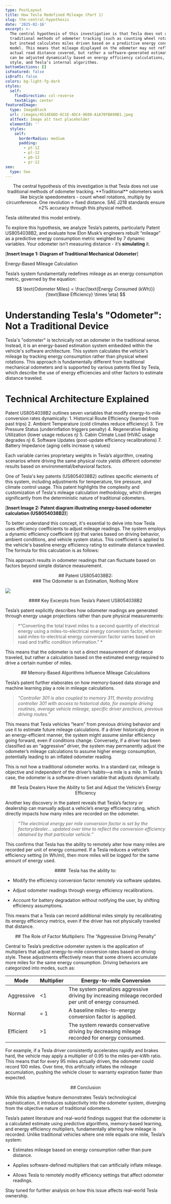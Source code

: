 ```yaml
---
type: PostLayout
title: How Tesla Redefined Mileage (Part 1)
slug: the-central-hypothesis
date: '2025-02-16'
excerpt: >-
  The central hypothesis of this investigation is that Tesla does not use
  traditional methods of odometer tracking (such as counting wheel rotations)
  but instead calculates miles driven based on a predictive energy consumption
  model. This means that mileage displayed on the odometer may not reflect the
  actual road distance covered, but rather a software-generated estimation that
  can be adjusted dynamically based on energy efficiency calculations, driving
  style, and Tesla’s internal algorithms.
bottomSections: []
isFeatured: false
isDraft: false
colors: bg-light-fg-dark
styles:
  self:
    flexDirection: col-reverse
    textAlign: center
featuredImage:
  type: ImageBlock
  url: /images/4514E66D-6C1E-4DC4-9680-A1A70FBA90B1.jpeg
  altText: Image alt text placeholder
  elementId: ''
  styles:
    self:
      borderRadius: medium
      padding:
        - pt-12
        - pl-12
        - pb-12
        - pr-12
seo:
  type: Seo
---
```

<div style="text-align: center">The central hypothesis of this investigation is that Tesla does not use traditional methods of odometer tracking. **Traditional** odometers work like bicycle speedometers - count wheel rotations, multiply by circumference. One revolution = fixed distance. SAE J218 standards ensure ±2% accuracy through this physical method.</div>

Tesla obliterated this model entirely.

To explore this hypothesis, we analyze Tesla’s patents, particularly Patent US8054038B2, and evaluate how Elon Musk’s engineers rebuilt “mileage” as a predictive energy consumption metric weighted by 7 dynamic variables. Your odometer isn’t measuring distance - it’s **simulating** it.

\[**Insert Image 1: Diagram of Traditional Mechanical Odometer**]

Energy-Based Mileage Calculation

Tesla’s system fundamentally redefines mileage as an energy consumption metric, governed by the equation:

$$ \text{Odometer Miles} = \frac{\text{Energy Consumed (kWh)}}{\text{Base Efficiency} \times \eta} $$

# Understanding Tesla's "Odometer": Not a Traditional Device

Tesla's "odometer" is technically not an odometer in the traditional sense. Instead, it is an energy-based estimation system embedded within the vehicle's software architecture. This system calculates the vehicle's mileage by tracking energy consumption rather than physical wheel rotations. This approach is fundamentally different from traditional mechanical odometers and is supported by various patents filed by Tesla, which describe the use of energy efficiencies and other factors to estimate distance traveled.

# Technical Architecture Explained

Patent US8054038B2 outlines seven variables that modify energy-to-mile conversion rates dynamically:
1\.	Historical Route Efficiency (learned from past trips)
2\.	Ambient Temperature (cold climates reduce efficiency)
3\.	Tire Pressure Status (underinflation triggers penalty)
4\.	Regenerative Braking Utilization (lower usage reduces η)
5\.	Cabin Climate Load (HVAC usage degrades η)
6\.	Software Updates (post-update efficiency recalibrations)
7\.	Battery Impedance (aging cells increase η values)

Each variable carries proprietary weights in Tesla’s algorithm, creating scenarios where driving the same physical route yields different odometer results based on environmental/behavioral factors.

One of Tesla's key patents (US8054038B2) outlines specific elements of this system, including adjustments for temperature, tire pressure, and climate control usage. This patent highlights the complexity and customization of Tesla's mileage calculation methodology, which diverges significantly from the deterministic nature of traditional odometers.

\[**Insert Image 2: Patent diagram illustrating energy-based odometer calculation (US8054038B2)**]

To better understand this concept, it's essential to delve into how Tesla uses efficiency coefficients to adjust mileage readings. The system employs a dynamic efficiency coefficient (η) that varies based on driving behavior, ambient conditions, and vehicle system status. This coefficient is applied to the vehicle's baseline energy efficiency rating to estimate distance traveled. The formula for this calculation is as follows:

This approach results in odometer readings that can fluctuate based on factors beyond simple distance measurement.

<div style="text-align: center">## Patent US8054038B2:</div>

<div style="text-align: center">### The Odometer is an Estimation, Nothing More</div>

![](/images/IMG_1247.png)

<div style="text-align: center">#### Key Excerpts from Tesla’s Patent US8054038B2</div>

Tesla’s patent explicitly describes how odometer readings are generated through energy usage projections rather than pure physical measurements:

> \*“Converting the total travel miles to a second quantity of electrical energy using a miles-to-electrical energy conversion factor, wherein said miles-to-electrical energy conversion factor varies based on road and traffic condition information.” \*

This means that the odometer is not a direct measurement of distance traveled, but rather a calculation based on the estimated energy required to drive a certain number of miles. 

<div style="text-align: center">## Memory-Based Algorithms Influence Mileage Calculations</div>

Tesla’s patent further elaborates on how memory-based data storage and machine learning play a role in mileage calculations.

> *“Controller 301 is also coupled to memory 311, thereby providing controller 301 with access to historical data, for example driving routines, average vehicle mileage, specific driver practices, previous driving routes.”*

This means that Tesla vehicles “learn” from previous driving behavior and use it to estimate future mileage calculations. If a driver historically drove in an energy-efficient manner, the system might assume similar efficiency going forward, even if conditions change. Conversely, if a driver has been classified as an “aggressive” driver, the system may permanently adjust the odometer’s mileage calculations to assume higher energy consumption, potentially leading to an inflated odometer reading.

This is not how a traditional odometer works. In a standard car, mileage is objective and independent of the driver’s habits—a mile is a mile. In Tesla’s case, the odometer is a software-driven variable that adjusts dynamically.

<div style="text-align: center">## Tesla Dealers Have the Ability to Set and Adjust the Vehicle’s Energy Efficiency</div>

Another key discovery in the patent reveals that Tesla’s factory or dealership can manually adjust a vehicle’s energy efficiency rating, which directly impacts how many miles are recorded on the odometer. 

> *“The electrical energy per mile conversion factor is set by the factory/dealer… updated over time to reflect the conversion efficiency obtained by that particular vehicle.”*

This confirms that Tesla has the ability to remotely alter how many miles are recorded per unit of energy consumed. If a Tesla reduces a vehicle’s efficiency setting (in Wh/mi), then more miles will be logged for the same amount of energy used.

<div style="text-align: center">####  Tesla has the ability to:</div>

*   Modify the efficiency conversion factor remotely via software updates.

*   Adjust odometer readings through energy efficiency recalibrations.

*   Account for battery degradation without notifying the user, by shifting efficiency assumptions.

This means that a Tesla can record additional miles simply by recalibrating its energy efficiency metrics, even if the driver has not physically traveled that distance.

<div style="text-align: center">## The Role of Factor Multipliers: The “Aggressive Driving Penalty”</div>

Central to Tesla’s predictive odometer system is the application of multipliers that adjust energy-to-mile conversion rates based on driving style. These adjustments effectively mean that some drivers accumulate more miles for the same energy consumption. Driving behaviors are categorized into modes, such as:

| Mode       | Multiplier | Energy-to-mile Conversion                                                                           |
| ---------- | ---------- | --------------------------------------------------------------------------------------------------- |
| Aggressive | <1         | The system penalizes aggressive driving by increasing mileage recorded per unit of energy consumed. |
| Normal     | = 1        | A baseline miles-to-energy conversion factor is applied.                                            |
| Efficient  | >1         | The system rewards conservative driving by decreasing mileage recorded for energy consumed.         |

For example, if a Tesla driver consistently accelerates rapidly and brakes hard, the vehicle may apply a multiplier of 0.95 to the miles-per-kWh ratio. This means that for every 95 miles actually driven, the odometer could record 100 miles. Over time, this artificially inflates the mileage accumulation, pushing the vehicle closer to warranty expiration faster than expected. 

<div style="text-align: center">## Conclusion</div>

While this adaptive feature demonstrates Tesla’s technological sophistication, it introduces subjectivity into the odometer system, diverging from the objective nature of traditional odometers.

Tesla’s patent literature and real-world findings suggest that the odometer is a calculated estimate using predictive algorithms, memory-based learning, and energy efficiency multipliers, fundamentally altering how mileage is recorded. Unlike traditional vehicles where one mile equals one mile, Tesla’s system:

*   Estimates mileage based on energy consumption rather than pure distance.

<!---->

*   Applies software-defined multipliers that can artificially inflate mileage.

<!---->

*   Allows Tesla to remotely modify efficiency settings that affect odometer readings.

Stay tuned for further analysis on how this issue affects real-world Tesla ownership.
